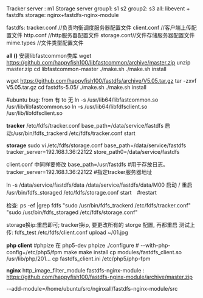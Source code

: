 #

Tracker server : m1
Storage server
group1: s1 s2
group2: s3
all: libevent + fastdfs   storage: nginx+fastdfs-nginx-module


fastdfs:
tracker.conf   //负责均衡调度服务器配置文件
client.conf      //客户端上传配置文件
http.conf     //http服务器配置文件
storage.conf//文件存储服务器配置文件
mime.types   //文件类型配置文件

**all ()**
安装libfastcommon类库
wget https://github.com/happyfish100/libfastcommon/archive/master.zip
unzip master.zip
cd libfastcommon-master
./make.sh
./make.sh install

wget  https://github.com/happyfish100/fastdfs/archive/V5.05.tar.gz
tar -zxvf V5.05.tar.gz 
cd fastdfs-5.05/
./make.sh
./make.sh install

#ubuntu bug: from 有 to 无
ln -s /usr/lib64/libfastcommon.so /usr/lib/libfastcommon.so
ln -s /usr/lib64/libfdfsclient.so /usr/lib/libfdfsclient.so


**tracker**
/etc/fdfs/tracker.conf
base_path=/data/service/fastdfs
启动:/usr/bin/fdfs_trackerd /etc/fdfs/tracker.conf start

**storage**
sudo vi /etc/fdfs/storage.conf
base_path=/data/service/fastdfs
tracker_server=192.168.1.36:22122
store_path0=/data/service/fastdfs

client.conf 中同样要修改
base_path=/usr/fastdfs #用于存放日志。
tracker_server=192.168.1.36:22122 #指定tracker服务器地址

ln -s /data/service/fastdfs/data /data/service/fastdfs/data/M00
启动 / 重启
/usr/bin/fdfs_storaged /etc/fdfs/storage.conf start　#restart

检查: ps -ef |grep fdfs
"sudo /usr/bin/fdfs_trackerd /etc/fdfs/tracker.conf"
"sudo /usr/bin/fdfs_storaged /etc/fdfs/storage.conf"

storage换ip:重启即可; tracker换ip, 要更改所有的 storge 配置, 再都重启
测试上传:
fdfs_test /etc/fdfs/client.conf upload ~/01.jpg



**php client**
#phpize 在 php5-dev
phpize
./configure  # --with-php-config=/etc/php5/fpm
make
make install
cp modules/fastdfs_client.so  /usr/lib/php/201...
cp fastdfs_client.ini /etc/php5/php-fpm

**nginx**
http_image_filter_module
fastdfs-nginx-module : https://github.com/happyfish100/fastdfs-nginx-module/archive/master.zip

--add-module=/home/ubuntu/src/nginxall/fastdfs-nginx-module/src
